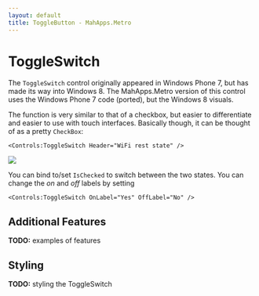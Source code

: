 ```yaml
---
layout: default
title: ToggleButton - MahApps.Metro
---
```


# ToggleSwitch

The `ToggleSwitch` control originally appeared in Windows Phone 7, but has made its way into Windows 8. The MahApps.Metro version of this control uses the Windows Phone 7 code (ported), but the Windows 8 visuals.

The function is very similar to that of a checkbox, but easier to differentiate and easier to use with touch interfaces. Basically though, it can be thought of as a pretty `CheckBox`:

`<Controls:ToggleSwitch Header="WiFi rest state" />`

![](/images/09_toggleswitch.png)  

You can bind to/set `IsChecked` to switch between the two states.  You can change the *on* and *off* labels by setting 

`<Controls:ToggleSwitch OnLabel="Yes" OffLabel="No" />`

## Additional Features

**TODO:**  examples of features

## Styling

**TODO:** styling the ToggleSwitch